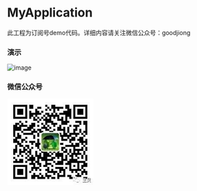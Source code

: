# MyApplication
此工程为订阅号demo代码。详细内容请关注微信公众号：goodjiong
### 演示
![image](https://github.com/GodJiong/MyApplication/blob/master/Test/src/main/res/drawable/app.gif)
### 微信公众号
![image](https://github.com/GodJiong/MyApplication/blob/master/Test/src/main/res/drawable/qrcode.jpg)
